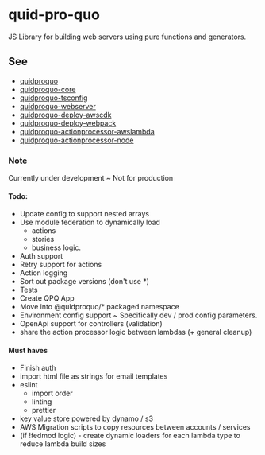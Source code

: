 # quid-pro-quo

JS Library for building web servers using pure functions and generators.

## See

- [quidproquo](https://www.npmjs.com/package/quidproquo)
- [quidproquo-core](https://www.npmjs.com/package/quidproquo-core)
- [quidproquo-tsconfig](https://www.npmjs.com/package/quidproquo-tsconfig)
- [quidproquo-webserver](https://www.npmjs.com/package/quidproquo-webserver)
- [quidproquo-deploy-awscdk](https://www.npmjs.com/package/quidproquo-deploy-awscdk)
- [quidproquo-deploy-webpack](https://www.npmjs.com/package/quidproquo-deploy-webpack)
- [quidproquo-actionprocessor-awslambda](https://www.npmjs.com/package/quidproquo-actionprocessor-awslambda)
- [quidproquo-actionprocessor-node](https://www.npmjs.com/package/quidproquo-actionprocessor-node)

### Note

Currently under development ~ Not for production

#### Todo:

- Update config to support nested arrays
- Use module federation to dynamically load
  - actions
  - stories
  - business logic.
- Auth support
- Retry support for actions
- Action logging
- Sort out package versions (don't use \*)
- Tests
- Create QPQ App
- Move into @quidproquo/\* packaged namespace
- Environment config support ~ Specifically dev / prod config parameters.
- OpenApi support for controllers (validation)
- share the action processor logic between lambdas (+ general cleanup)

#### Must haves

- Finish auth
- import html file as strings for email templates
- eslint
  - import order
  - linting
  - prettier
- key value store powered by dynamo / s3
- AWS Migration scripts to copy resources between accounts / services
- (if !fedmod logic) - create dynamic loaders for each lambda type to reduce lambda build sizes
